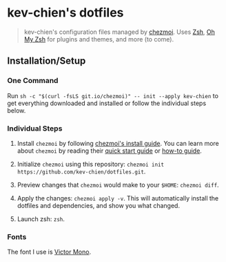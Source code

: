 # kev-chien's dotfiles

> kev-chien's configuration files managed by [chezmoi](https://github.com/twpayne/chezmoi). Uses [Zsh](https://en.wikipedia.org/wiki/Z_shell), [Oh My Zsh](https://github.com/ohmyzsh/ohmyzsh/) for plugins and themes, and more (to come).

## Installation/Setup

### One Command

Run `sh -c "$(curl -fsLS git.io/chezmoi)" -- init --apply kev-chien` to get everything downloaded and installed or follow the individual steps below.

### Individual Steps

1. Install `chezmoi` by following [chezmoi's install guide](https://github.com/twpayne/chezmoi/blob/master/docs/INSTALL.md). You can learn more about `chezmoi` by reading their [quick start guide](https://github.com/twpayne/chezmoi/blob/master/docs/QUICKSTART.md) or [how-to guide](https://github.com/twpayne/chezmoi/blob/master/docs/HOWTO.md).

2. Initialize `chezmoi` using this repository: `chezmoi init https://github.com/kev-chien/dotfiles.git`.

3. Preview changes that `chezmoi` would make to your `$HOME`: `chezmoi diff`.

4. Apply the changes: `chezmoi apply -v`. This will automatically install the dotfiles and dependencies, and show you what changed.

5. Launch zsh: `zsh`.

### Fonts

The font I use is [Victor Mono](https://github.com/rubjo/victor-mono).

